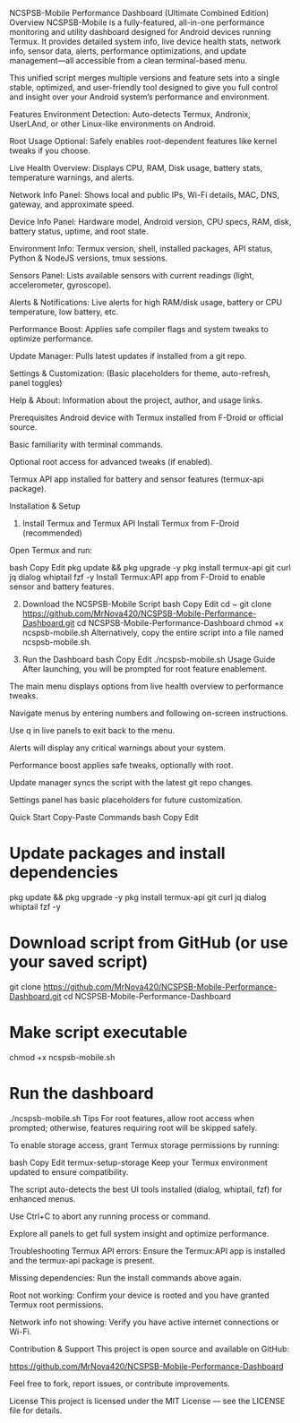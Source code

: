 NCSPSB-Mobile Performance Dashboard (Ultimate Combined Edition)
Overview
NCSPSB-Mobile is a fully-featured, all-in-one performance monitoring and utility dashboard designed for Android devices running Termux. It provides detailed system info, live device health stats, network info, sensor data, alerts, performance optimizations, and update management—all accessible from a clean terminal-based menu.

This unified script merges multiple versions and feature sets into a single stable, optimized, and user-friendly tool designed to give you full control and insight over your Android system’s performance and environment.

Features
Environment Detection: Auto-detects Termux, Andronix, UserLAnd, or other Linux-like environments on Android.

Root Usage Optional: Safely enables root-dependent features like kernel tweaks if you choose.

Live Health Overview: Displays CPU, RAM, Disk usage, battery stats, temperature warnings, and alerts.

Network Info Panel: Shows local and public IPs, Wi-Fi details, MAC, DNS, gateway, and approximate speed.

Device Info Panel: Hardware model, Android version, CPU specs, RAM, disk, battery status, uptime, and root state.

Environment Info: Termux version, shell, installed packages, API status, Python & NodeJS versions, tmux sessions.

Sensors Panel: Lists available sensors with current readings (light, accelerometer, gyroscope).

Alerts & Notifications: Live alerts for high RAM/disk usage, battery or CPU temperature, low battery, etc.

Performance Boost: Applies safe compiler flags and system tweaks to optimize performance.

Update Manager: Pulls latest updates if installed from a git repo.

Settings & Customization: (Basic placeholders for theme, auto-refresh, panel toggles)

Help & About: Information about the project, author, and usage links.

Prerequisites
Android device with Termux installed from F-Droid or official source.

Basic familiarity with terminal commands.

Optional root access for advanced tweaks (if enabled).

Termux API app installed for battery and sensor features (termux-api package).

Installation & Setup
1. Install Termux and Termux API
Install Termux from F-Droid (recommended)

Open Termux and run:

bash
Copy
Edit
pkg update && pkg upgrade -y
pkg install termux-api git curl jq dialog whiptail fzf -y
Install Termux:API app from F-Droid to enable sensor and battery features.

2. Download the NCSPSB-Mobile Script
bash
Copy
Edit
cd ~
git clone https://github.com/MrNova420/NCSPSB-Mobile-Performance-Dashboard.git
cd NCSPSB-Mobile-Performance-Dashboard
chmod +x ncspsb-mobile.sh
Alternatively, copy the entire script into a file named ncspsb-mobile.sh.

3. Run the Dashboard
bash
Copy
Edit
./ncspsb-mobile.sh
Usage Guide
After launching, you will be prompted for root feature enablement.

The main menu displays options from live health overview to performance tweaks.

Navigate menus by entering numbers and following on-screen instructions.

Use q in live panels to exit back to the menu.

Alerts will display any critical warnings about your system.

Performance boost applies safe tweaks, optionally with root.

Update manager syncs the script with the latest git repo changes.

Settings panel has basic placeholders for future customization.

Quick Start Copy-Paste Commands
bash
Copy
Edit
# Update packages and install dependencies
pkg update && pkg upgrade -y
pkg install termux-api git curl jq dialog whiptail fzf -y

# Download script from GitHub (or use your saved script)
git clone https://github.com/MrNova420/NCSPSB-Mobile-Performance-Dashboard.git
cd NCSPSB-Mobile-Performance-Dashboard

# Make script executable
chmod +x ncspsb-mobile.sh

# Run the dashboard
./ncspsb-mobile.sh
Tips
For root features, allow root access when prompted; otherwise, features requiring root will be skipped safely.

To enable storage access, grant Termux storage permissions by running:

bash
Copy
Edit
termux-setup-storage
Keep your Termux environment updated to ensure compatibility.

The script auto-detects the best UI tools installed (dialog, whiptail, fzf) for enhanced menus.

Use Ctrl+C to abort any running process or command.

Explore all panels to get full system insight and optimize performance.

Troubleshooting
Termux API errors: Ensure the Termux:API app is installed and the termux-api package is present.

Missing dependencies: Run the install commands above again.

Root not working: Confirm your device is rooted and you have granted Termux root permissions.

Network info not showing: Verify you have active internet connections or Wi-Fi.

Contribution & Support
This project is open source and available on GitHub:

https://github.com/MrNova420/NCSPSB-Mobile-Performance-Dashboard

Feel free to fork, report issues, or contribute improvements.

License
This project is licensed under the MIT License — see the LICENSE file for details.
